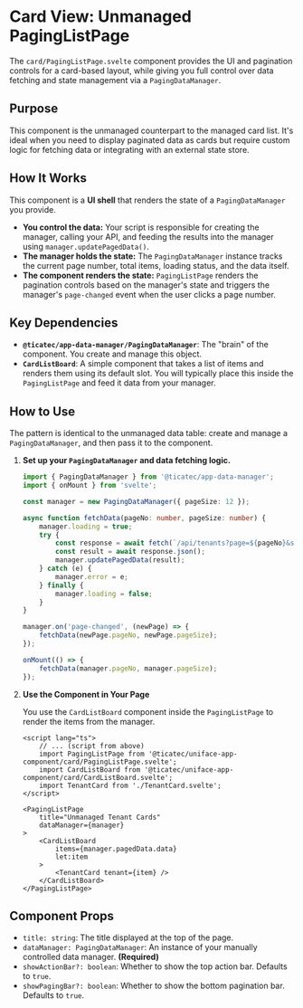 # Card View: Unmanaged PagingListPage

The `card/PagingListPage.svelte` component provides the UI and pagination controls for a card-based layout, while giving you full control over data fetching and state management via a `PagingDataManager`.

## Purpose

This component is the unmanaged counterpart to the managed card list. It's ideal when you need to display paginated data as cards but require custom logic for fetching data or integrating with an external state store.

## How It Works

This component is a **UI shell** that renders the state of a `PagingDataManager` you provide.
- **You control the data:** Your script is responsible for creating the manager, calling your API, and feeding the results into the manager using `manager.updatePagedData()`.
- **The manager holds the state:** The `PagingDataManager` instance tracks the current page number, total items, loading status, and the data itself.
- **The component renders the state:** `PagingListPage` renders the pagination controls based on the manager's state and triggers the manager's `page-changed` event when the user clicks a page number.

## Key Dependencies
-   **`@ticatec/app-data-manager/PagingDataManager`**: The "brain" of the component. You create and manage this object.
-   **`CardListBoard`**: A simple component that takes a list of items and renders them using its default slot. You will typically place this inside the `PagingListPage` and feed it data from your manager.

## How to Use

The pattern is identical to the unmanaged data table: create and manage a `PagingDataManager`, and then pass it to the component.

1.  **Set up your `PagingDataManager` and data fetching logic.**

    ```ts
    import { PagingDataManager } from '@ticatec/app-data-manager';
    import { onMount } from 'svelte';

    const manager = new PagingDataManager({ pageSize: 12 });

    async function fetchData(pageNo: number, pageSize: number) {
        manager.loading = true;
        try {
            const response = await fetch(`/api/tenants?page=${pageNo}&size=${pageSize}`);
            const result = await response.json();
            manager.updatePagedData(result);
        } catch (e) {
            manager.error = e;
        } finally {
            manager.loading = false;
        }
    }

    manager.on('page-changed', (newPage) => {
        fetchData(newPage.pageNo, newPage.pageSize);
    });

    onMount(() => {
        fetchData(manager.pageNo, manager.pageSize);
    });
    ```

2.  **Use the Component in Your Page**

    You use the `CardListBoard` component inside the `PagingListPage` to render the items from the manager.

    ```svelte
    <script lang="ts">
        // ... (script from above)
        import PagingListPage from '@ticatec/uniface-app-component/card/PagingListPage.svelte';
        import CardListBoard from '@ticatec/uniface-app-component/card/CardListBoard.svelte';
        import TenantCard from './TenantCard.svelte';
    </script>

    <PagingListPage
        title="Unmanaged Tenant Cards"
        dataManager={manager}
    >
        <CardListBoard
            items={manager.pagedData.data}
            let:item
        >
            <TenantCard tenant={item} />
        </CardListBoard>
    </PagingListPage>
    ```

## Component Props

-   `title: string`: The title displayed at the top of the page.
-   `dataManager: PagingDataManager`: An instance of your manually controlled data manager. **(Required)**
-   `showActionBar?: boolean`: Whether to show the top action bar. Defaults to `true`.
-   `showPagingBar?: boolean`: Whether to show the bottom pagination bar. Defaults to `true`.
